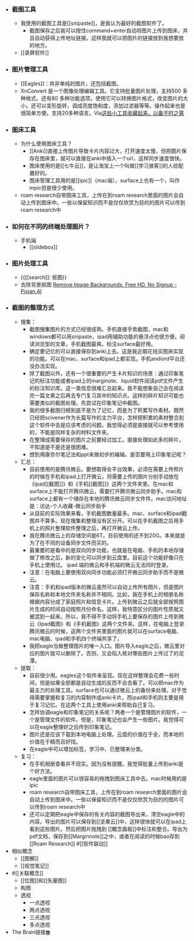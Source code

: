 - ### 截图工具
    - 我使用的截图工具是[[snipaste]]，是我认为最好的截图软件了。
        - 截图保存之后我可以按住command+enter自动将图片上传到图床，并且自动获得上传地址链接。这样我就可以把图片的链接放到我想要放的地方。
    - [[录屏软件]]
- ###  图片管理工具
    - [[Eagles]]：并非单纯的图片，还包括截图。
    - XnConvert 是一个图像处理编辑工具。它支持批量图片处理，支持500 多种格式，还有80 多种功能选项。使用它可以转换图片格式，改变图片的大小。还可以变形旋转，调成亮度饱和度，添加过滤器等等。操作起来也是很简单方便。支持20多种语言。Via[这些小工具收藏起来，以备不时之需](https://mp.weixin.qq.com/s?__biz=MzIzMzE4NTk3OA==&mid=2651264032&idx=1&sn=ee70f6f832cd48b160e12bcf6eea76c1&chksm=f37ac3f5c40d4ae33345943bf7d12fa407312d3c12fea2ff724d759814a4d63ac82c35b06ab4&mpshare=1&scene=1&srcid=0812MWehOc6bDlNAPunNi3vz&sharer_sharetime=1660269906588&sharer_shareid=c51b7b13a0b085484bc7a81d87b76e86#rd)
- ### 图床工具
    - 为什么使用图床工具？
        - [[Anki]]直接上传图片导致卡片内容过大，打开速度太慢，但把图片保存在图床里，就可以直接在anki中插入一个url，这样同步速度很快。
        - 图床使用的是[[七牛云]]，是让淘宝上一个叫做[[学习骇客]]的人给配置好的。
        - 图床管理工具用的是[[ipic]]（mac端），surface上也有一个，叫作mpic但是很少使用。
    - roam research自带图床工具，上传在到roam research里面的图片会自动上传到图床中。一些以保留知识而不是仅仅欣赏为目的的图片可以传到roam research中
- ### 如何在不同的终端处理图片？
    - 手机端
        - [[slidebox]]
- ### 图片处理工具
    - {{[[search]]: 抠图}}
    - 去除背景抠图 [Remove Image Backgrounds, Free HD, No Signup - Pixian.AI](https://pixian.ai/)
- ### 截图的整理方式
    - 搜集：
        - 截图搜集图片的方式已经很成熟。手机直接手势截图，mac和windows都可以用snipaste，ipad用辅助功能的悬浮点也很方便。阅读浏览型的文章，手机截图最爽。标注surface最好用。
        - 确定要记忆的可以直接保存到anki上去。这是我近期花钱买图床实现的功能。可以在mac、surface和ipad上都实现。手机andiord平台还没办法实现。
        - 除了截图以外，还有一个很重要的产生卡片知识的场景：通过印象笔记的标注功能或者ipad上的marginote、liquid软件阅读pdf文件产生的标注知识库。这一类信息很难汇总起来。我不能想象自己会在阅读完一篇文章之后再去专门复习其中的知识点。这样的碎片知识可能也需要类似的截图处理。先尝试在印象笔记中截图。
        - 我的很多截图归根到底不是为了记忆，而是为了积累写作素材。既然已经把scivener作为长篇写作的主力平台，怎样把积累的素材整合到这个软件中去是应该考虑的问题。我觉得必须是直接就可以参考使用的，不能是同样复杂的材料文件夹。
        - 在整理成需要保存的图片之前要经过加工。直接处理如此多的碎片，不知道是不是还是很困难。
        - 想到用康奈尔笔记法和ppt来做初步的编辑。是否要用上印象笔记呢？
    - 汇总：
        - 目前使用的是腾讯微云。要想取得全平台效果，必须在需要上传照片的时候在手机和ipad上打开微云，将需要上传的图片分别手动放在《ipad[[截图]]》和《手机[[截图]]》这两个文件夹里。在mac和surface上不能打开腾讯微云，需要打开腾讯微云同步助手。mac和surface上都有一个储存在本地的腾讯微云同步文件件。mac访问地址是：访达-个人收藏-微云同步助手
        - 从目前的实际效果来看，手机截图数量最多。mac、surface和ipad截图并不算多。现在搜集和整理没有区分开。可以在手机截图之后用手机上的照片整理软件整理之后，再打开微云上传。
        - 我在腾讯微云上的存储空间是6T。目前使用的还不到20G。本来就是为了在不同的设备同步文件而买的。
        - 最重要的是看中的是双向同步功能，也就是在电脑、手机的本地存储做了修改之后，新的变化可以同步到云盘里。目前这个功能好像只在手机上使用过。 ipad 端的微云和手机端的微云无法同时登录。
        - 注意：在电脑上要使用双向同步功能必须打开微云同步助手而不是微云。
        - 注意：手机和ipad版本的微云虽然可以自动上传所有图片，但是图片保存名称和本地文件夹名称并不相同。比如，我在手机上的相册名称根据内容分成了家庭照片和信息卡片。上传到微云之后就全部按照图片生成的时间自动按照月份命名。这样，我特意区分的图片性质就又被混到一起来。所以，我不得不手动将手机上要保存的图片上传到微云《Ipad截图》和《手机截图》这两个文件夹。这样，在电脑上登录腾讯微云的时候，这两个文件夹里面的图片就可以在surface电脑、mac电脑、ipad和手机四个终端共享了。
        - 我把eagle当做整理图片的唯一入口。图片导入eagle之后，微云里对应的图片就可以删除了。否则，又会陷入核对哪些图片上传过了的泥潭。
    - 提取：
        - 目前很少用。eagles这个软件来呈现。现在这样整理会花费一些时间，但是如果全部都是自动生成的反而不会去看了。可以把mac作为最主力的处理工具。surface也可以通过微云上的备份来处理。对于觉得需要掌握和复习的内容制作成anki卡片。而ipad和手机则主要是用于复习记忆。在这两个工具上使用anki来帮助自己复习。
        - 怎样协调eagle和印象笔记的关系呢？两者一个是管理图片的软件，一个是管理文件的软件。但是，印象笔记也会产生一些图片。我觉得可以在eagle整理好之后传到印象笔记。
        - 图片还是应该下载到本地电脑上处理。云盘的价值在于全，而本地的价值在于精而且好找。
        - 在eagle中可以增加标签，学习中、已整理来分类。
    - 复习：
        - 在手机相册查看并不现实。因为没有提醒。我觉得批量上传到anki是个好方法。
        - eagle里面的图片可以很容易的拖拽到图床工具中去。mac时候用的是ipic
        - roam research自带图床工具，上传在到roam research里面的图片会自动上传到图床中。一些以保留知识而不是仅仅欣赏为目的的图片可以传到roam research中
        - 还可以定期把eagle中保存的有关内容的截图导出来，清空eagle中的内容。导出的图片可以保存到[[坚果云]]中，这样很快就可以在ipad上看到这些图片。然后把图片拖拽到 [[概念画板]]中标注和整合。导出为pdf文档，保存到[[Marginnote]]之中，或者在阅读的时候bao存到[[Roam Research]] #[[软件联动]]
- 相似概念
    - [[图解]]
    - [[视觉笔记]]
- #[[关联概念]]
    - [[位图]]和[[矢量图]]
    - 构图
    - 透视
        - 一点透视
        - 两点透视
        - 三点透视
        - 多点透视
- The Brain链接[☎️](brain://api.thebrain.com/g7PXu0IyM0ucARb24SvxiA/uKc6LvvN30uQK-ctqiPqGw/%E5%9B%BE%E7%89%87)
